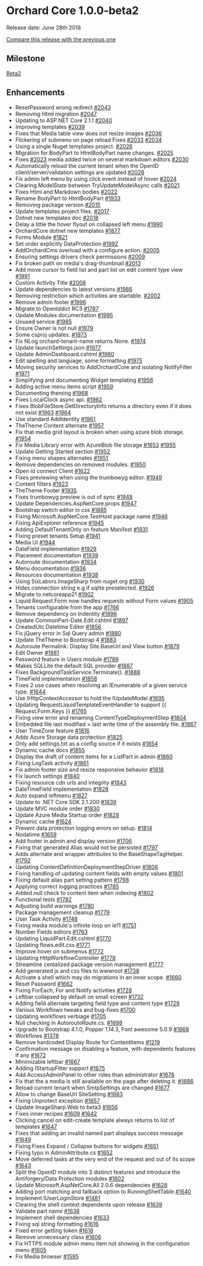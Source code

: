 # Orchard Core 1.0.0-beta2

Release date: June 28th 2018  

[Compare this release with the previous one](https://github.com/orchardcms/orchardcore/compare/1.0.0-beta1...1.0.0-beta2)

## Milestone

[Beta2](https://github.com/OrchardCMS/OrchardCore/milestone/4)

## Enhancements

- ResetPassword wrong redirect [#2043](https://github.com/OrchardCMS/OrchardCore/pull/2043)
- Removing Html migration [#2047](https://github.com/OrchardCMS/OrchardCore/pull/2047)
- Updating to ASP.NET Core 2.1.1 [#2040](https://github.com/OrchardCMS/OrchardCore/pull/2040)
- Improving templates [#2039](https://github.com/OrchardCMS/OrchardCore/pull/2039)
- Fixes that Media table view does not resize images [#2036](https://github.com/OrchardCMS/OrchardCore/pull/2036)
- Flickering of submenu on page reload Fixes [#2033](https://github.com/OrchardCMS/OrchardCore/pull/2033) [#2034](https://github.com/OrchardCMS/OrchardCore/pull/2034)
- Using a single Nuget templates project. [#2026](https://github.com/OrchardCMS/OrchardCore/pull/2026)
- Migration for BodyPart to HtmlBodyPart name changes. [#2025](https://github.com/OrchardCMS/OrchardCore/pull/2025)
- Fixes [#2023](https://github.com/OrchardCMS/OrchardCore/pull/2023) media added twice on several markdown editors [#2030](https://github.com/OrchardCMS/OrchardCore/pull/2030)
- Automatically reload the current tenant when the OpenID client/server/validation settings are updated [#2028](https://github.com/OrchardCMS/OrchardCore/pull/2028)
- Fix admin left menu by using click event instead of hover [#2024](https://github.com/OrchardCMS/OrchardCore/pull/2024)
- Clearing ModelState between TryUpdateModelAsync calls [#2021](https://github.com/OrchardCMS/OrchardCore/pull/2021)
- Fixes Html and Markdown bodies [#2022](https://github.com/OrchardCMS/OrchardCore/pull/2022)
- Rename BodyPart to HtmlBodyPart [#1933](https://github.com/OrchardCMS/OrchardCore/pull/1933)
- Removing package version [#2015](https://github.com/OrchardCMS/OrchardCore/pull/2015)
- Update templates project files. [#2017](https://github.com/OrchardCMS/OrchardCore/pull/2017)
- Dotnet new templates doc [#2018](https://github.com/OrchardCMS/OrchardCore/pull/2018)
- Delay a little the hover flyout  on collapsed left menu [#1990](https://github.com/OrchardCMS/OrchardCore/pull/1990)
- OrchardCore dotnet new templates [#1877](https://github.com/OrchardCMS/OrchardCore/pull/1877)
- Forms Module [#1821](https://github.com/OrchardCMS/OrchardCore/pull/1821)
- Set order explicitly DataProtection [#1992](https://github.com/OrchardCMS/OrchardCore/pull/1992)
- AddOrchardCms overload with a configure action. [#2005](https://github.com/OrchardCMS/OrchardCore/pull/2005)
- Ensuring settings drivers check permissions [#2009](https://github.com/OrchardCMS/OrchardCore/pull/2009)
- Fix broken path on media's drag-thumbnail [#2013](https://github.com/OrchardCMS/OrchardCore/pull/2013)
- Add move cursor to field list and part list on edit content type view [#1991](https://github.com/OrchardCMS/OrchardCore/pull/1991)
- Custom Activity Title [#2008](https://github.com/OrchardCMS/OrchardCore/pull/2008)
- Update dependencies to latest versions [#1986](https://github.com/OrchardCMS/OrchardCore/pull/1986)
- Removing restriction which activities are startable. [#2002](https://github.com/OrchardCMS/OrchardCore/pull/2002)
- Remove admin footer [#1996](https://github.com/OrchardCMS/OrchardCore/pull/1996)
- Migrate to OpenIddict RC3 [#1787](https://github.com/OrchardCMS/OrchardCore/pull/1787)
- Update Modules documentation [#1995](https://github.com/OrchardCMS/OrchardCore/pull/1995)
- Unused service [#1985](https://github.com/OrchardCMS/OrchardCore/pull/1985)
- Ensure Owner is not null [#1979](https://github.com/OrchardCMS/OrchardCore/pull/1979)
- Some csproj updates. [#1973](https://github.com/OrchardCMS/OrchardCore/pull/1973)
- Fix NLog orchard-tenant-name returns None. [#1974](https://github.com/OrchardCMS/OrchardCore/pull/1974)
- Update launchSettings.json [#1977](https://github.com/OrchardCMS/OrchardCore/pull/1977)
- Update AdminDashboard.cshtml [#1980](https://github.com/OrchardCMS/OrchardCore/pull/1980)
- Edit spelling and language, some formatting [#1975](https://github.com/OrchardCMS/OrchardCore/pull/1975)
- Moving security services to AddOrchardCore and isolating NotifyFilter [#1971](https://github.com/OrchardCMS/OrchardCore/pull/1971)
- Simplifying and documenting Widget templating [#1956](https://github.com/OrchardCMS/OrchardCore/pull/1956)
- Adding active menu items script [#1959](https://github.com/OrchardCMS/OrchardCore/pull/1959)
- Documenting theming [#1968](https://github.com/OrchardCMS/OrchardCore/pull/1968)
- Fixes LocalClock async api. [#1962](https://github.com/OrchardCMS/OrchardCore/pull/1962)
- Fixes BlobFileStore.GetDirectoryInfo returns a directory even if it does not exist [#1963](https://github.com/OrchardCMS/OrchardCore/pull/1963) [#1964](https://github.com/OrchardCMS/OrchardCore/pull/1964)
- Use standard AddIdentity [#1961](https://github.com/OrchardCMS/OrchardCore/pull/1961)
- TheTheme Content alternate [#1957](https://github.com/OrchardCMS/OrchardCore/pull/1957)
- Fix that media grid layout is broken when using azure blob storage. [#1954](https://github.com/OrchardCMS/OrchardCore/pull/1954)
- Fix Media Library error with AzureBlob file storage [#1653](https://github.com/OrchardCMS/OrchardCore/pull/1653) [#1955](https://github.com/OrchardCMS/OrchardCore/pull/1955)
- Update Getting Started section [#1952](https://github.com/OrchardCMS/OrchardCore/pull/1952)
- Fixing menu shapes alternates [#1951](https://github.com/OrchardCMS/OrchardCore/pull/1951)
- Remove dependencies on removed modules. [#1950](https://github.com/OrchardCMS/OrchardCore/pull/1950)
- Open id connect Client [#1622](https://github.com/OrchardCMS/OrchardCore/pull/1622)
- Fixes previewing when using the trumbowyg editor. [#1949](https://github.com/OrchardCMS/OrchardCore/pull/1949)
- Content filters [#1923](https://github.com/OrchardCMS/OrchardCore/pull/1923)
- TheTheme Footer [#1935](https://github.com/OrchardCMS/OrchardCore/pull/1935)
- Fixes trumbowyg preview is out of sync [#1948](https://github.com/OrchardCMS/OrchardCore/pull/1948)
- Update Dependencies.AspNetCore.props [#1947](https://github.com/OrchardCMS/OrchardCore/pull/1947)
- Bootstrap switch editor in css [#1885](https://github.com/OrchardCMS/OrchardCore/pull/1885)
- Fixing Microsoft.AspNetCore.TestHost package name [#1946](https://github.com/OrchardCMS/OrchardCore/pull/1946)
- Fixing ApiExplorer reference [#1945](https://github.com/OrchardCMS/OrchardCore/pull/1945)
- Adding DefaultTenantOnly on feature Manifest [#1931](https://github.com/OrchardCMS/OrchardCore/pull/1931)
- Fixing preset tenants Setup [#1941](https://github.com/OrchardCMS/OrchardCore/pull/1941)
- Media UI [#1944](https://github.com/OrchardCMS/OrchardCore/pull/1944)
- DateField implementation [#1929](https://github.com/OrchardCMS/OrchardCore/pull/1929)
- Placement documentation [#1939](https://github.com/OrchardCMS/OrchardCore/pull/1939)
- Autoroute documentation [#1934](https://github.com/OrchardCMS/OrchardCore/pull/1934)
- Menu documentation [#1936](https://github.com/OrchardCMS/OrchardCore/pull/1936)
- Resources documentation [#1938](https://github.com/OrchardCMS/OrchardCore/pull/1938)
- Using SixLabors.ImageSharp from nuget.org [#1930](https://github.com/OrchardCMS/OrchardCore/pull/1930)
- Hides connection string e.g if sqlite preselected. [#1926](https://github.com/OrchardCMS/OrchardCore/pull/1926)
- Migrate to netcoreapp21 [#1902](https://github.com/OrchardCMS/OrchardCore/pull/1902)
- Liquid Request.Form now handles requests without Form values [#1905](https://github.com/OrchardCMS/OrchardCore/pull/1905)
- Tenants configurable from the app [#1766](https://github.com/OrchardCMS/OrchardCore/pull/1766)
- Remove dependency on Indentity [#1896](https://github.com/OrchardCMS/OrchardCore/pull/1896)
- Update CommonPart-Date.Edit.cshtml [#1897](https://github.com/OrchardCMS/OrchardCore/pull/1897)
- CreatedUtc Datetime Editor [#1856](https://github.com/OrchardCMS/OrchardCore/pull/1856)
- Fix jQuery error in Sql Query admin [#1880](https://github.com/OrchardCMS/OrchardCore/pull/1880)
- Update TheTheme to Bootstrap 4 [#1883](https://github.com/OrchardCMS/OrchardCore/pull/1883)
- Autoroute Permalink: Display Site.BaseUrl and View button [#1879](https://github.com/OrchardCMS/OrchardCore/pull/1879)
- Edit Owner [#1881](https://github.com/OrchardCMS/OrchardCore/pull/1881)
- Password feature in Users module [#1789](https://github.com/OrchardCMS/OrchardCore/pull/1789)
- Makes SQLLite the default SQL provider [#1887](https://github.com/OrchardCMS/OrchardCore/pull/1887)
- Fixes BackgroundTaskService.Terminate(). [#1888](https://github.com/OrchardCMS/OrchardCore/pull/1888)
- TimeField implementation [#1858](https://github.com/OrchardCMS/OrchardCore/pull/1858)
- Fixes 2 use cases when resolving an IEnumerable of a given service type. [#1644](https://github.com/OrchardCMS/OrchardCore/pull/1644)
- Use IHttpContextAccessor to hold the IUpdateModel [#1695](https://github.com/OrchardCMS/OrchardCore/pull/1695)
- Updating RequestLiquidTemplateEventHandler to support {{ Request.Form.Keys }} [#1765](https://github.com/OrchardCMS/OrchardCore/pull/1765)
- Fixing view error and renaming ContentTypeDeploymentStep [#1804](https://github.com/OrchardCMS/OrchardCore/pull/1804)
- Embedded file last modified = last write time of the assembly file. [#1867](https://github.com/OrchardCMS/OrchardCore/pull/1867)
- User TimeZone feature [#1816](https://github.com/OrchardCMS/OrchardCore/pull/1816)
- Adds Azure Storage data protection [#1825](https://github.com/OrchardCMS/OrchardCore/pull/1825)
- Only add settings.txt as a config source if it exists [#1854](https://github.com/OrchardCMS/OrchardCore/pull/1854)
- Dynamic cache docs [#1855](https://github.com/OrchardCMS/OrchardCore/pull/1855)
- Display the draft of content items for a ListPart in admin [#1860](https://github.com/OrchardCMS/OrchardCore/pull/1860)
- Fixing LogTask activity [#1861](https://github.com/OrchardCMS/OrchardCore/pull/1861)
- Fix admin footer size and resize responsive behavior [#1818](https://github.com/OrchardCMS/OrchardCore/pull/1818)
- Fix launch settings [#1840](https://github.com/OrchardCMS/OrchardCore/pull/1840)
- Fixing resource cdn urls and integrity [#1843](https://github.com/OrchardCMS/OrchardCore/pull/1843)
- DateTimeField implementation [#1828](https://github.com/OrchardCMS/OrchardCore/pull/1828)
- Auto expand leftmenu [#1827](https://github.com/OrchardCMS/OrchardCore/pull/1827)
- Update to .NET Core SDK 2.1.200 [#1839](https://github.com/OrchardCMS/OrchardCore/pull/1839)
- Update MVC module order [#1830](https://github.com/OrchardCMS/OrchardCore/pull/1830)
- Update Azure Media Startup order [#1829](https://github.com/OrchardCMS/OrchardCore/pull/1829)
- Dynamic cache [#1624](https://github.com/OrchardCMS/OrchardCore/pull/1624)
- Prevent data protection logging errors on setup. [#1814](https://github.com/OrchardCMS/OrchardCore/pull/1814)
- Nodatime [#1659](https://github.com/OrchardCMS/OrchardCore/pull/1659)
- Add footer in admin and display version [#1706](https://github.com/OrchardCMS/OrchardCore/pull/1706)
- Fixing that generated Alias would not be persisted [#1797](https://github.com/OrchardCMS/OrchardCore/pull/1797)
- Adds alternate and wrapper attributes to the BaseShapeTagHelper. [#1792](https://github.com/OrchardCMS/OrchardCore/pull/1792)
- Updating ContentDefinitionDeploymentStepDriver [#1806](https://github.com/OrchardCMS/OrchardCore/pull/1806)
- Fixing handling of updating content fields with empty values [#1801](https://github.com/OrchardCMS/OrchardCore/pull/1801)
- Fixing default alias part setting pattern [#1798](https://github.com/OrchardCMS/OrchardCore/pull/1798)
- Applying correct logging practices [#1785](https://github.com/OrchardCMS/OrchardCore/pull/1785)
- Added null check to content item when indexing [#1802](https://github.com/OrchardCMS/OrchardCore/pull/1802)
- Functional tests [#1782](https://github.com/OrchardCMS/OrchardCore/pull/1782)
- Adjusting build warnings [#1780](https://github.com/OrchardCMS/OrchardCore/pull/1780)
- Package management cleanup [#1779](https://github.com/OrchardCMS/OrchardCore/pull/1779)
- User Task Activity [#1748](https://github.com/OrchardCMS/OrchardCore/pull/1748)
- Fixing media module's infinite loop on ie11 [#1751](https://github.com/OrchardCMS/OrchardCore/pull/1751)
- Number Fields editors [#1763](https://github.com/OrchardCMS/OrchardCore/pull/1763)
- Updating LiquidPart.Edit.cshtml [#1770](https://github.com/OrchardCMS/OrchardCore/pull/1770)
- Updating flows.edit.css [#1771](https://github.com/OrchardCMS/OrchardCore/pull/1771)
- Improve hover on submenus [#1772](https://github.com/OrchardCMS/OrchardCore/pull/1772)
- Updating HttpWorkflowController [#1778](https://github.com/OrchardCMS/OrchardCore/pull/1778)
- Streamline centalized package version management [#1777](https://github.com/OrchardCMS/OrchardCore/pull/1777)
- Add generated js and css files to wwwroot [#1738](https://github.com/OrchardCMS/OrchardCore/pull/1738)
- Activate a shell which may do migrations in an inner scope. [#1660](https://github.com/OrchardCMS/OrchardCore/pull/1660)
- Reset Password [#1662](https://github.com/OrchardCMS/OrchardCore/pull/1662)
- Fixing ForEach, For and Notify activities [#1728](https://github.com/OrchardCMS/OrchardCore/pull/1728)
- Leftbar collapsed by default on small screen [#1732](https://github.com/OrchardCMS/OrchardCore/pull/1732)
- Adding field alternate targeting field type and content type [#1729](https://github.com/OrchardCMS/OrchardCore/pull/1729)
- Various Workflows tweaks and bug-fixes [#1700](https://github.com/OrchardCMS/OrchardCore/pull/1700)
- Updating workflows verbiage [#1705](https://github.com/OrchardCMS/OrchardCore/pull/1705)
- Null checking in AutorouteRoute.cs. [#1698](https://github.com/OrchardCMS/OrchardCore/pull/1698)
- Upgrade to Bootstrap 4.1.0, Popper 1.14.3, Font awesome 5.0.9 [#1668](https://github.com/OrchardCMS/OrchardCore/pull/1668)
- Workflows [#1378](https://github.com/OrchardCMS/OrchardCore/pull/1378)
- Remove hardcoded Display Route for ContentItems [#1219](https://github.com/OrchardCMS/OrchardCore/pull/1219)
- Confirmation message on disabling a feature, with dependents features if any [#1672](https://github.com/OrchardCMS/OrchardCore/pull/1672)
- Minimizable leftbar [#1667](https://github.com/OrchardCMS/OrchardCore/pull/1667)
- Adding IStartupFilter support [#1675](https://github.com/OrchardCMS/OrchardCore/pull/1675)
- Add AccessAdminPanel to other roles than administrator [#1678](https://github.com/OrchardCMS/OrchardCore/pull/1678)
- Fix that the a media is still available on the page after deleting it. [#1686](https://github.com/OrchardCMS/OrchardCore/pull/1686)
- Reload current tenant when SmtpSettings are changed [#1677](https://github.com/OrchardCMS/OrchardCore/pull/1677)
- Allow to change BaseUrl SiteSetting [#1663](https://github.com/OrchardCMS/OrchardCore/pull/1663)
- Fixing Unprotect exception [#1657](https://github.com/OrchardCMS/OrchardCore/pull/1657)
- Update ImageSharp.Web to beta3 [#1656](https://github.com/OrchardCMS/OrchardCore/pull/1656)
- Fixes inner recipes [#1609](https://github.com/OrchardCMS/OrchardCore/pull/1609) [#1642](https://github.com/OrchardCMS/OrchardCore/pull/1642)
- Clicking cancel on edit-create template always returns to list of templates [#1647](https://github.com/OrchardCMS/OrchardCore/pull/1647)
- Fixes that adding an invalid named part displays success message [#1649](https://github.com/OrchardCMS/OrchardCore/pull/1649)
- Fixing Fixes Expand / Collapse buttons for widgets  [#1651](https://github.com/OrchardCMS/OrchardCore/pull/1651)
- Fixing typo in AdminAttribute.cs [#1652](https://github.com/OrchardCMS/OrchardCore/pull/1652)
- Move deferred tasks at the very end of the request and out of its scope [#1643](https://github.com/OrchardCMS/OrchardCore/pull/1643)
- Split the OpenID module into 3 distinct features and introduce the Antiforgery/Data Protection modules [#1602](https://github.com/OrchardCMS/OrchardCore/pull/1602)
- Update Microsoft.AspNetCore.All 2.0.6 dependencies [#1628](https://github.com/OrchardCMS/OrchardCore/pull/1628)
- Adding port matching and fallback option to RunningShellTable [#1640](https://github.com/OrchardCMS/OrchardCore/pull/1640)
- Implement IUserLoginStore<IUser> [#1481](https://github.com/OrchardCMS/OrchardCore/pull/1481)
- Clearing the shell context dependents upon release [#1639](https://github.com/OrchardCMS/OrchardCore/pull/1639)
- Validate part name  [#1638](https://github.com/OrchardCMS/OrchardCore/pull/1638)
- Implement shell dependencies [#1633](https://github.com/OrchardCMS/OrchardCore/pull/1633)
- Fixing sql string formatting [#1616](https://github.com/OrchardCMS/OrchardCore/pull/1616)
- Fixed error getting token [#1618](https://github.com/OrchardCMS/OrchardCore/pull/1618)
- Remove unnecessary class [#1606](https://github.com/OrchardCMS/OrchardCore/pull/1606)
- Fix HTTPS module admin menu item not showing in the configuration menu [#1605](https://github.com/OrchardCMS/OrchardCore/pull/1605)
- Fix Media browser [#1595](https://github.com/OrchardCMS/OrchardCore/pull/1595)
